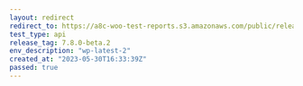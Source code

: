 ```yaml
---
layout: redirect
redirect_to: https://a8c-woo-test-reports.s3.amazonaws.com/public/release/7.8.0-beta.2/wp-latest-2/api/index.html
test_type: api
release_tag: 7.8.0-beta.2
env_description: "wp-latest-2"
created_at: "2023-05-30T16:33:39Z"
passed: true
---
```

